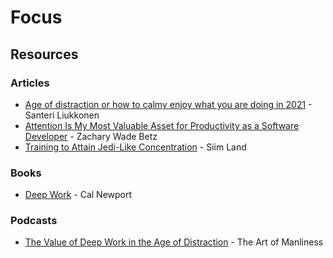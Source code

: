 # Focus

## Resources

### Articles

* [Age of distraction or how to calmy enjoy what you are doing in 2021](https://www.lostbookofsales.com/age-of-distractions/) - Santeri Liukkonen
* [Attention Is My Most Valuable Asset for Productivity as a Software Developer](https://zwbetz.com/attention-is-my-most-valuable-asset-for-productivity-as-a-software-developer/) - Zachary Wade Betz
* [Training to Attain Jedi-Like Concentration](https://siimland.com/training-attain-jedi-like-concentration/) - Siim Land

### Books

* [Deep Work](https://smile.amazon.co.uk/Deep-Work-Focused-Success-Distracted/dp/0349411905/) - Cal Newport

### Podcasts

* [The Value of Deep Work in the Age of Distraction](https://www.artofmanliness.com/articles/podcast-168-the-value-of-deep-work-in-the-age-of-distraction/) - The Art of Manliness

